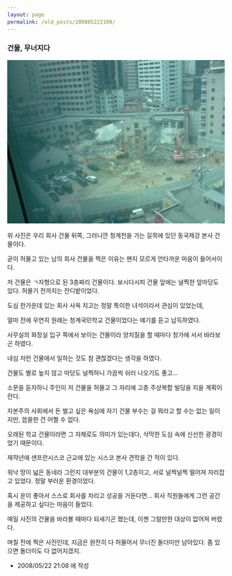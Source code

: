 ```yaml
---
layout: page
permalink: /old_posts/200805222108/
---
```


### 건물, 무너지다


![c0003499_4833b9fd5e2f3.jpg](200805222108/c0003499_4833b9fd5e2f3.jpg)

위 사진은 우리 회사 건물 뒤쪽, 그러니깐 청계천을 가는 길목에 있던 동국제강 본사 건물이다. 

굳이 허물고 있는 남의 회사 건물을 찍은 이유는 왠지 모르게 안타까운 마음이 들어서이다.

저 건물은 ㄱ자형으로 된 3층짜리 건물이다. 보시다시피 건물 앞에는 널찍한 앞마당도 있다. 허물기 전까지는 잔디밭이었다.

도심 한가운데 있는 회사 사옥 치고는 정말 특이한 녀석이라서 관심이 있었는데, 

얼마 전에 우연히 원래는 청계국민학교 건물이었다는 얘기를 듣고 납득하였다.

사무실의 화장실 입구 쪽에서 보이는 건물이라 양치질을 할 때마다 창가에 서서 바라보곤 하였다.

내심 저런 건물에서 일하는 것도 참 괜찮겠다는 생각을 하였다. 

건물도 별로 높지 않고 마당도 널찍하니 가끔씩 쉬러 나오기도 좋고...

소문을 듣자하니 주인이 저 건물을 허물고 그 자리에 고층 주상복합 빌딩을 지을 계획이란다.

자본주의 사회에서 돈 벌고 싶은 욕심에 자기 건물 부수는 걸 뭐라고 할 수는 없는 일이지만, 씁쓸한 건 어쩔 수 없다.

오래된 학교 건물이라면 그 자체로도 의미가 있는데다, 삭막한 도심 속에 신선한 광경이었기 때문이다.

재작년에 샌프란시스코 근교에 있는 시스코 본사 견학을 간 적이 있다.

워낙 땅이 넓은 동네라 그런지 대부분의 건물이 1,2층이고, 서로 널찍널찍 떨어져 자리잡고 있었다. 정말 부러운 환경이었다.

혹시 운이 좋아서 스스로 회사를 차리고 성공을 거둔다면... 회사 직원들에게 그런 공간을 제공하고 싶다는 마음이 들었다.

매일 사진의 건물을 바라볼 때마다 되새기곤 했는데, 이젠 그럴만한 대상이 없어져 버렸다.

며칠 전에 찍은 사진인데, 지금은 완전히 다 허물어서 무너진 돌더미만 남아있다. 좀 있으면 돌더미도 다 없어지겠지.







- 2008/05/22 21:08 에 작성